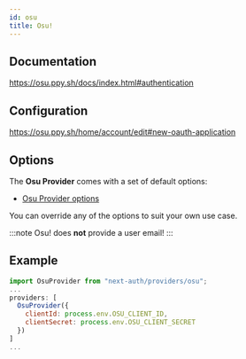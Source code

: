 ```yaml
---
id: osu
title: Osu!
---
```


## Documentation

https://osu.ppy.sh/docs/index.html#authentication

## Configuration

https://osu.ppy.sh/home/account/edit#new-oauth-application

## Options

The **Osu Provider** comes with a set of default options:

- [Osu Provider options](https://github.com/nextauthjs/next-auth/blob/main/packages/next-auth/src/providers/osu.ts)

You can override any of the options to suit your own use case.


:::note
Osu! does **not** provide a user email!
:::


## Example

```js
import OsuProvider from "next-auth/providers/osu";
...
providers: [
  OsuProvider({
    clientId: process.env.OSU_CLIENT_ID,
    clientSecret: process.env.OSU_CLIENT_SECRET
  })
]
...
```
